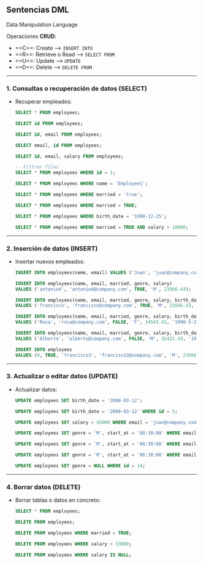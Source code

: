 ## Sentencias DML
Data Manipulation Language

Operaciones **CRUD**:

* ==C==: Create --> ``INSERT INTO``
* ==R==: Retrieve o Read --> ``SELECT FROM`` 
* ==U==: Update -->  ``UPDATE``
* ==D==: Delete -->  ``DELETE FROM``
---

### 1. Consultas o recuperación de datos (SELECT)

- Recuperar empleados:

    ```sql
    SELECT * FROM employees;

    SELECT id FROM employees;

    SELECT id, email FROM employees;

    SELECT email, id FROM employees;

    SELECT id, email, salary FROM employees;

    -- Filtrar filas
    SELECT * FROM employees WHERE id = 1;

    SELECT * FROM employees WHERE name = 'Employee1';

    SELECT * FROM employees WHERE married = 'true';

    SELECT * FROM employees WHERE married = TRUE;

    SELECT * FROM employees WHERE birth_date = '1990-12-25';

    SELECT * FROM employees WHERE married = TRUE AND salary > 10000;
    ```
---

### 2. Inserción de datos (INSERT)

- Insertar nuevos empleados:

    ```sql
    INSERT INTO employees(name, email) VALUES ('Juan', 'juan@company.com');

    INSERT INTO employees(name, email, married, genre, salary) 
    VALUES ('antonio4', 'antonio4@company.com', TRUE, 'M', 23566.43);

    INSERT INTO employees(name, email, married, genre, salary, birth_date, start_at) 
    VALUES ('francisco', 'francisco@company.com', TRUE, 'M', 23566.43, '1987-5-29', '10:00:00');

    INSERT INTO employees(name, email, married, genre, salary, birth_date, start_at) 
    VALUES ('Rosa', 'rosa@company.com', FALSE, 'F', 34543.43, '1990-5-29', '10:00:00');

    INSERT INTO employees(name, email, married, genre, salary, birth_date, start_at) 
    VALUES ('Alberto', 'alberto@company.com', FALSE, 'M', 32421.43, '1988-5-29', '10:00:00');

    INSERT INTO employees
    VALUES (9, TRUE, 'francisco3', 'francisco3@company.com', 'M', 23566.43, '1987-5-29', '10:00:00');
    ```
---

### 3. Actualizar o editar datos (UPDATE)

- Actualizar datos: 
    ```sql
    UPDATE employees SET birth_date = '2000-03-12';

    UPDATE employees SET birth_date = '2000-03-12' WHERE id = 5;

    UPDATE employees SET salary = 45000 WHERE email = 'juan@company.com';

    UPDATE employees SET genre = 'M', start_at = '08:30:00' WHERE email = 'juan@company.com';

    UPDATE employees SET genre = 'M', start_at = '08:30:00' WHERE email = 'noexiste@company.com';

    UPDATE employees SET genre = 'M', start_at = '08:30:00' WHERE email = 'juan@company.com' RETURNING *;

    UPDATE employees SET genre = NULL WHERE id = 14;
    ```
---

### 4. Borrar datos (DELETE)

- Borrar tablas o datos en concreto:
    ```sql
    SELECT * FROM employees;

    DELETE FROM employees;

    DELETE FROM employees WHERE married = TRUE;

    DELETE FROM employees WHERE salary < 33000;

    DELETE FROM employees WHERE salary IS NULL;
    ```